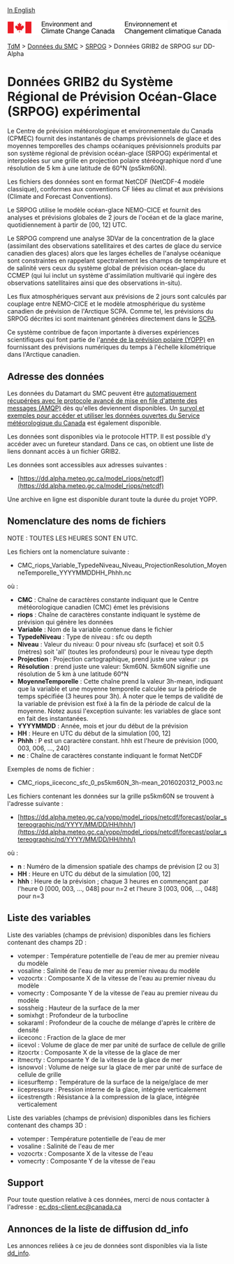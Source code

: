 [In English](readme_riops-datamart-alpha_en.md)

![ECCC logo](../../img_eccc-logo.png)

[TdM](../../readme_fr.md) > [Données du SMC](../readme_fr.md) > [SRPOG](readme_riops_fr.md) > Données GRIB2 de SRPOG sur DD-Alpha

# Données GRIB2 du Système Régional de Prévision Océan-Glace (SRPOG) expérimental

Le Centre de prévision météorologique et environnementale du Canada (CPMEC) fournit des instantanés de champs prévisionnels de glace et des moyennes temporelles des champs océaniques prévisionnels produits par son système régional de prévision océan-glace (SRPOG) expérimental et interpolées sur une grille en projection polaire stéréographique nord d'une résolution de 5 km à une latitude de 60°N (ps5km60N).

Les fichiers des données sont en format NetCDF (NetCDF-4 modèle classique), conformes aux conventions CF liées au climat et aux prévisions (Climate and Forecast Conventions).

Le SRPOG utilise le modèle océan-glace NEMO-CICE et fournit des analyses et prévisions globales de 2 jours de l'océan et de la glace marine, quotidiennement à partir de [00, 12] UTC.

Le SRPOG comprend une analyse 3DVar de la concentration de la glace (assimilant des observations satellitaires et des cartes de glace du service canadien des glaces) alors que les larges échelles de l'analyse océanique sont constraintes en rappelant spectralement les champs de température et de salinité vers ceux du système global de prévision océan-glace du CCMEP (qui lui inclut un système d'assimilation multivarié qui ingère des observations satellitaires ainsi que des observations in-situ).

Les flux atmosphériques servant aux prévisions de 2 jours sont calculés par couplage entre NEMO-CICE et le modèle atmosphérique du système canadien de prévision de l'Arctique SCPA. Comme tel, les prévisions du SRPOG décrites ici sont maintenant générées directement dans le [SCPA](../nwp_caps/readme_caps_fr.md).

Ce système contribue de façon importante à diverses expériences scientifiques qui font partie de l'[année de la prévision polaire (YOPP)](https://www.polarprediction.net/) en fournissant des prévisions numériques du temps à l'échelle kilométrique dans l'Arctique canadien.

## Adresse des données 

Les données du Datamart du SMC peuvent être [automatiquement récupérées avec le protocole avancé de mise en file d'attente des messages (AMQP)](../../msc-datamart/amqp_fr.md) dès qu'elles deviennent disponibles. Un [survol et exemples pour accéder et utiliser les données ouvertes du Service météorologique du Canada](../../usage/readme_fr.md) est également disponible.

Les données sont disponibles via le protocole HTTP. Il est possible d’y accéder avec un fureteur standard. Dans ce cas, on obtient une liste de liens donnant accès à un fichier GRIB2.

Les données sont accessibles aux adresses suivantes :

* [https://dd.alpha.meteo.gc.ca/model_riops/netcdf](https://dd.alpha.meteo.gc.ca/model_riops/netcdf)

Une archive en ligne est disponible durant toute la durée du projet YOPP.

## Nomenclature des noms de fichiers 

NOTE : TOUTES LES HEURES SONT EN UTC.

Les fichiers ont la nomenclature suivante :

* CMC_riops_Variable_TypedeNiveau_Niveau_ProjectionResolution_MoyenneTemporelle_YYYYMMDDHH_Phhh.nc

où :

* __CMC__ : Chaîne de caractères constante indiquant que le Centre météorologique canadien (CMC) émet les prévisions
* __riops__ : Chaîne de caractères constante indiquant le système de prévision qui génère les données
* __Variable__ : Nom de la variable contenue dans le fichier
* __TypedeNiveau__ : Type de niveau : sfc ou depth
* __Niveau__ : Valeur du niveau: 0 pour niveau sfc (surface) et soit 0.5 (mètres) soit 'all' (toutes les profondeurs) pour le niveau type depth
* __Projection__ : Projection cartographique, prend juste une valeur : ps
* __Résolution__ : prend juste une valeur: 5km60N. 5km60N signifie une résolution de 5 km à une latitude 60°N
* __MoyenneTemporelle__ : Cette chaîne prend la valeur 3h-mean, indiquant que la variable et une moyenne temporelle calculée sur la période de temps spécifiée (3 heures pour 3h). À noter que le temps de validité de la variable de prévision est fixé à la fin de la période de calcul de la moyenne. Notez aussi l'exception suivante: les variables de glace sont en fait des instantanées.
* __YYYYMMDD__ : Année, mois et jour du début de la prévision
* __HH__ : Heure en UTC du début de la simulation [00, 12]
* __Phhh__ : P est un caractère constant. hhh est l'heure de prévision [000, 003, 006, ..., 240]
* __nc__ : Chaîne de caractères constante indiquant le format NetCDF

Exemples de noms de fichier : 

* CMC_riops_iiceconc_sfc_0_ps5km60N_3h-mean_2016020312_P003.nc

Les fichiers contenant les données sur la grille ps5km60N se trouvent à l'adresse suivante :

* [https://dd.alpha.meteo.gc.ca/yopp/model_riops/netcdf/forecast/polar_stereographic/nd/YYYY/MM/DD/HH/hhh/](https://dd.alpha.meteo.gc.ca/yopp/model_riops/netcdf/forecast/polar_stereographic/nd/YYYY/MM/DD/HH/hhh/)

où :

* __n__ : Numéro de la dimension spatiale des champs de prévision [2 ou 3]   
* __HH__ : Heure en UTC du début de la simulation [00, 12]
* __hhh__ : Heure de la prévision ; chaque 3 heures en commençant par l'heure 0 [000, 003, ..., 048] pour n=2 et l'heure 3 [003, 006, ..., 048] pour n=3


## Liste des variables

Liste des variables (champs de prévision) disponibles dans les fichiers contenant des champs 2D :

* votemper :	Température potentielle de l'eau de mer au premier niveau du modèle
* vosaline :	Salinité de l'eau de mer au premier niveau du modèle
* vozocrtx :	Composante X de la vitesse de l'eau au premier niveau du modèle
* vomecrty :	Composante Y de la vitesse de l'eau au premier niveau du modèle
* sossheig :	Hauteur de la surface de la mer
* somixhgt :	Profondeur de la turbocline 
* sokaraml :	Profondeur de la couche de mélange d'après le critère de densité
* iiceconc :	Fraction de la glace de mer
* iicevol :		Volume de glace de mer par unité de surface de cellule de grille
* itzocrtx :	Composante X de la vitesse de la glace de mer
* itmecrty :	Composante Y de la vitesse de la glace de mer 
* isnowvol :	Volume de neige sur la glace de mer par unité de surface de cellule de grille
* iicesurftemp :	Température de la surface de la neige/glace de mer
* iicepressure :	Pression interne de la glace, intégrée verticalement
* iicestrength :	Résistance à la compression de la glace, intégrée verticalement

Liste des variables (champs de prévision) disponibles dans les fichiers contenant des champs 3D :

* votemper : 	Température potentielle de l'eau de mer
* vosaline :	Salinité de l'eau de mer 
* vozocrtx :	Composante X de la vitesse de l'eau 
* vomecrty :	Composante Y de la vitesse de l'eau 

## Support

Pour toute question relative à ces données, merci de nous contacter à l'adresse : [ec.dps-client.ec@canada.ca](mailto:ec.dps-client.ec@canada.ca)

## Annonces de la liste de diffusion dd_info 

Les annonces reliées à ce jeu de données sont disponibles via la liste [dd_info](https://lists.ec.gc.ca/cgi-bin/mailman/listinfo/dd_info).